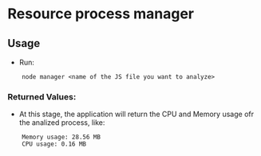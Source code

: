 # Resource process manager

## Usage
- Run:
```
    node manager <name of the JS file you want to analyze>
```
###  Returned Values:
- At this stage, the application will return the CPU and Memory usage ofr the analized process, like:
```
    Memory usage: 28.56 MB
    CPU usage: 0.16 MB
```